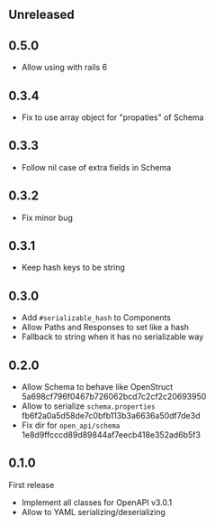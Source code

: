 ## Unreleased


## 0.5.0
- Allow using with rails 6

## 0.3.4
* Fix to use array object for "propaties" of Schema

## 0.3.3
* Follow nil case of extra fields in Schema

## 0.3.2
* Fix minor bug

## 0.3.1
* Keep hash keys to be string

## 0.3.0
* Add `#serializable_hash` to Components
* Allow Paths and Responses to set like a hash
* Fallback to string when it has no serializable way

## 0.2.0
* Allow Schema to behave like OpenStruct 5a698cf796f0467b726062bcd7c2cf2c20693950
* Allow to serialize `schema.properties` fb6f2a0a5d58de7c0bfb113b3a6636a50df7de3d
* Fix dir for `open_api/schema` 1e8d9ffcccd89d89844af7eecb418e352ad6b5f3


## 0.1.0
First release

* Implement all classes for OpenAPI v3.0.1
* Allow to YAML serializing/deserializing

